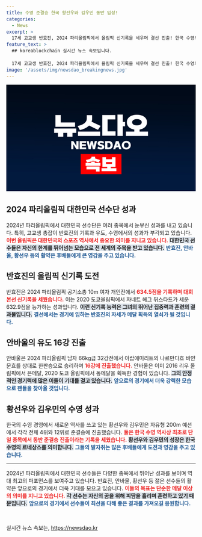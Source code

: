 ```yaml
---
title: 수영 준결승 한국 황선우와 김우민 동반 입성!
categories:
  - News
excerpt: >
  17세 고교생 반효진, 2024 파리올림픽에서 올림픽 신기록을 세우며 결선 진출! 한국 수영의 황금 듀오 황선우와 김우민도 동반 준결승에 올라, 더욱 뜨거운 한국 선수단의 기세를 느껴보세요!
feature_text: >
  ## koreablockchain 실시간 뉴스 속보입니다.

  17세 고교생 반효진, 2024 파리올림픽에서 올림픽 신기록을 세우며 결선 진출! 한국 수영의 황금 듀오 황선우와 김우민도 동반 준결승에 올라, 더욱 뜨거운 한국 선수단의 기세를 느껴보세요!
image: '/assets/img/newsdao_breakingnews.jpg'
---
```


<p><img src="/assets/img/newsdao_breakingnews.jpg" alt="koreablockchain 속보" /></p>

<h2 data-ke-size="size26">2024 파리올림픽 대한민국 선수단 성과</h2>

<p data-ke-size="size16">2024년 파리올림픽에서 대한민국 선수단은 여러 종목에서 눈부신 성과를 내고 있습니다. 특히, 고교생 총잡이 반효진의 기록과 유도, 수영에서의 성과가 부각되고 있습니다. <b><span style="color: #ee2323;">이번 올림픽은 대한민국의 스포츠 역사에서 중요한 의미를 지니고 있습니다.</span></b> <b><span style="background-color: #21538527;">대한민국 선수들은 자신의 한계를 뛰어넘는 모습으로 전 세계의 주목을 받고 있습니다.</span></b> <b><span style="color: #1a5490;">반효진, 안바울, 황선우 등의 활약은 후배들에게 큰 영감을 주고 있습니다.</span></b></p>

<h2 data-ke-size="size26">반효진의 올림픽 신기록 도전</h2>

<p data-ke-size="size16">반효진은 2024 파리올림픽 공기소총 10m 여자 개인전에서 <b><span style="color: #ee2323;">634.5점을 기록하며 대회 본선 신기록을 세웠습니다.</span></b> 이는 2020 도쿄올림픽에서 자네트 헤그 뒤스타드가 세운 632.9점을 능가하는 성과입니다. <b><span style="background-color: #21538527;">이런 신기록 능력은 그녀의 뛰어난 집중력과 훈련의 결과물입니다.</span></b> <b><span style="color: #1a5490;">결선에서는 경기에 임하는 반효진의 자세가 메달 획득의 열쇠가 될 것입니다.</span></b></p>

<h2 data-ke-size="size26">안바울의 유도 16강 진출</h2>

<p data-ke-size="size16">안바울은 2024 파리올림픽 남자 66kg급 32강전에서 아랍에미리트의 나르만다흐 바얀문흐를 상대로 한판승으로 승리하며 <b><span style="color: #ee2323;">16강에 진출했습니다.</span></b> 안바울은 이미 2016 리우 올림픽에서 은메달, 2020 도쿄 올림픽에서 동메달을 획득한 경험이 있습니다. <b><span style="background-color: #21538527;">그의 안정적인 경기력에 많은 이들이 기대를 걸고 있습니다.</span></b> <b><span style="color: #1a5490;">앞으로의 경기에서 더욱 강력한 모습으로 팬들을 찾아올 것입니다.</span></b></p>

<h2 data-ke-size="size26">황선우와 김우민의 수영 성과</h2>

<p data-ke-size="size16">한국의 수영 경영에서 새로운 역사를 쓰고 있는 황선우와 김우민은 자유형 200m 예선에서 각각 전체 4위와 12위로 준결승에 진출했습니다. <b><span style="color: #ee2323;">둘은 한국 수영 역사상 최초로 단일 종목에서 동반 준결승 진출이라는 기록을 세웠습니다.</span></b> <b><span style="background-color: #21538527;">황선우와 김우민의 성장은 한국 수영의 르네상스를 의미합니다.</span></b> <b><span style="color: #1a5490;">그들의 발자취는 많은 후배들에게 도전과 영감을 주고 있습니다.</span></b></p>

<hr>

<p data-ke-size="size16">2024년 파리올림픽에서 대한민국 선수들은 다양한 종목에서 뛰어난 성과를 보이며 역대 최고의 퍼포먼스를 보여주고 있습니다. 반효진, 안바울, 황선우 등 젊은 선수들의 활약은 앞으로의 경기에서 더욱 기대를 모으고 있습니다. <b><span style="color: #ee2323;">이들의 목표는 단순한 메달 이상의 의미를 지니고 있습니다.</span></b> <b><span style="background-color: #21538527;">각 선수는 자신의 꿈을 위해 피땀을 흘리며 훈련하고 있기 때문입니다.</span></b> <b><span style="color: #1a5490;">앞으로의 경기에서 선수들이 최선을 다해 좋은 결과를 가져오길 응원합니다.</span></b></p>

<p data-ke-size="size16">&nbsp;</p>
실시간 뉴스 속보는, <a href="https://newsdao.kr" rel="dofollow">https://newsdao.kr</a>


